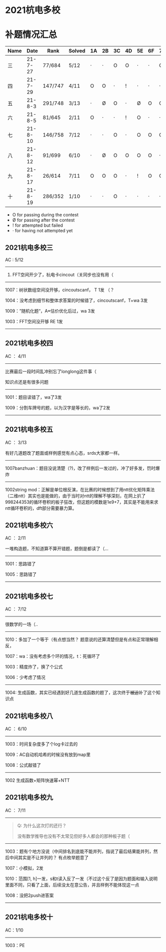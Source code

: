 # 2021杭电多校

# 补题情况汇总

| Name | Date    | Rank    | Solved | 1A   | 2B   | 3C   | 4D   | 5E   | 6F   | 7G   | 8H   | 9I   | 10J  | 11K  | 12L  | 13M  |
| ---- | ------- | ------- | ------ | ---- | ---- | ---- | ---- | ---- | ---- | ---- | ---- | ---- | ---- | ---- | ---- | ---- |
| 三   | 21-7-27 | 77/684  | 5/12   | ·    | ·    | O    | O    | ·    | ·    | O    | ·    | O    | ·    | O    | ·    |      |
| 四   | 21-7-29 | 147/747 | 4/11   | O    | O    | ·    | !    | ·    | ·    | ·    | O    | O    | ·    | ·    |      |      |
| 五   | 21-8-3  | 291/748 | 3/13   | ·    | Ø    | O    | ·    | Ø    | O    | O    | ·    | !    | ·    | ·    | ·    | ·    |
| 六   | 21-8-5  | 81/645  | 2/11   | O    | ·    | ·    | !    | O    | ·    | ·    | ·    | ·    | ·    | ·    |      |      |
| 七   | 21-8-10 | 146/758 | 7/12   | ·    | ·    | O    | ·    | O    | O    | O    | O    | ·    | O    | !    | O    |      |
| 八   | 21-8-12 | 91/699  | 6/10   | ·    | Ø    | O    | O    | O    | O    | ·    | O    | O    | ·    |      |      |      |
| 九   | 21-8-17 | 26/614  | 7/11   | O    | O    | O    | ·    | !    | O    | O    | O    | ·    | O    | ·    |      |      |
| 十   | 21-8-19 | 286/352 | 1/10   | ·    | ·    | O    | ·    | ·    | ·    | ·    | ·    | ·    | ·    |      |      |      |



- O for passing during the contest
- Ø for passing after the contest
- ! for attempted but failed
- · for having not attempted yet





## 2021杭电多校三

AC : 5/12

----

1. FFT空间开少了，杭电卡cincout（关同步也没有用（

---

1007：树状数组空间没开够，cincoutscanf， T 1发 （？

1004：没考虑到细节和整体求答案的时候错了，cincoutscanf，T+wa 3发

1009：”随机化题“，A*估价优化后过，wa 3发

1003：FFT空间没开够 RE 1发

---



## 2021杭电多校四

AC ： 4/11

---

比赛最后一段时间乱冲别忘了longlong这件事（

知识点还是有很多问题

---

1001：题目读错了，wa了3发

1009：分割车牌号的题，以为汉字是等长的，wa了2发

---





## 2021杭电多校五

AC ： 3/13

有好几道题改了题面或样例感觉有点心态，srds大家都一样。

---

1007banzhuan：题目没说清楚（?)，改了样例后一发过的，冲了好多发，罚时爆炸

---

1002string mod：正解是单位根反演，在比赛的时候想到了用ntt优化矩阵乘法（二维ntt）其实也是能做的，由于当时对ntt的理解不够深刻，在网上扒了998244353的循环卷积的板子狂改，但这题的模数是1e9+7，其实是不能用来求ntt循环卷积的，dft部分需要暴力算。





## 2021杭电多校六

AC ： 2/11

一堆构造题，不知道算不算开错题，题倒是都读了（...

---

1001：思路错了

1005：思路错了

---



## 2021杭电多校七

AC ： 7/12

---

很数学的一场（..

---

1010：多加了一个等于（有点想当然？ 题意说的还算清楚但是有点和正常理解相反，

1007：wa：没有考虑多个环的情况，t：死循环了

1003：精度炸了，换了个公式

1006：少考虑了情况

---

1004: 生成函数，其实已经遇到好几道生成函数的题了，这次终于~~被迫~~补了这个知识点





## 2021杭电多校八

AC ： 6/10

---

1003：时间复杂度多了个log卡过去的

1009：AC自动机哈希的时候没有放到map里

1008：公式敲错了

----

1002 生成函数+矩阵快速幂+NTT





## 2021杭电多校九

AC ： 7/11

---

> Q: 为什么这次打的还行？
>
> 没有数学推导也没有不太常见但好多人都会的那种板子题（

---

1003：题有个地方没说（中间排名到底能不能并列，指说了最后结果能并列，然后中间其实是不让并列的？ 有点枚举题意了

1007：小模拟，2发

1010：范围[1, h]一发，s和t读入反了一发（不过这个反了是因为题面和输入说明里面不同，只看了上面，后续没太在意公告，并且样例不能体现这一点

1008：没把2push进答案

----



## 2021杭电多校十

AC：1/10

---

1003：PE 
